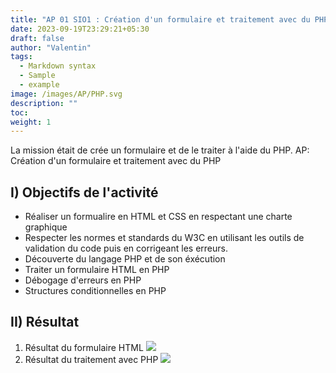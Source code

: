 ```yaml
---
title: "AP 01 SIO1 : Création d'un formulaire et traitement avec du PHP"
date: 2023-09-19T23:29:21+05:30
draft: false
author: "Valentin"
tags:
  - Markdown syntax
  - Sample
  - example
image: /images/AP/PHP.svg
description: ""
toc:
weight: 1
---
```

La mission était de crée un formulaire et de le traiter à l'aide du PHP.
 AP: Création d'un formulaire et traitement avec du PHP

## I) Objectifs de l'activité
	
- Réaliser un formualire en HTML et CSS en respectant une charte graphique
- Respecter les normes et standards du W3C en utilisant les outils de validation du code puis en corrigeant les erreurs.
- Découverte du langage PHP et de son éxécution
- Traiter un formulaire HTML en PHP
- Débogage d'erreurs en PHP
- Structures conditionnelles en PHP
	
## II) Résultat
 
1. Résultat du formulaire HTML 
![](/images/AP/formulaire.png)
2. Résultat du traitement avec PHP
![](/images/AP/resultat_mod.png)
